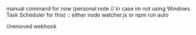 manual command for now (personal note // in case im not using Windows Task Scheduler for this) :: either node watcher.js or npm run auto

//removed webhook